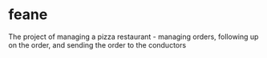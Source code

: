 # feane
 The project of managing a pizza restaurant - managing orders, following up on the order, and sending the order to the conductors
